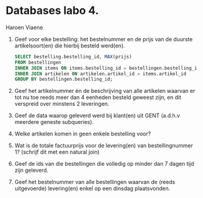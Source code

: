 Databases labo 4.
=================

Haroen Viaene

1. Geef voor elke bestelling: het bestelnummer en de prijs van de duurste artikelsoort(en) die hierbij besteld werd(en).

	```SQL
	SELECT bestelling.bestelling_id, MAX(prijs)
	FROM bestellingen
	INNER JOIN items ON items.bestelling_id = bestellingen.bestelling_id
	INNER JOIN artikelen ON artikelen.artikel_id = items.artikel_id
	GROUP BY bestellingen.bestelling_id;
	```

1. Geef het artikelnummer én de beschrijving van alle artikelen waarvan er tot nu toe reeds meer dan 4 eenheden besteld geweest zijn, en dit verspreid over minstens 2 leveringen.

1. Geef de data waarop geleverd werd bij klant(en) uit GENT (a.d.h.v meerdere geneste subqueries).

1. Welke artikelen komen in geen enkele bestelling voor?

1. Wat is de totale factuurprijs voor de levering(en) van bestellingnummer 1? (schrijf dit met een natural join)

1. Geef de ids van die bestellingen die volledig op minder dan 7 dagen tijd zijn geleverd.

1. Geef het bestelnummer van alle bestellingen waarvan de (reeds uitgevoerde) levering(en) enkel op een dinsdag plaatsvonden.
